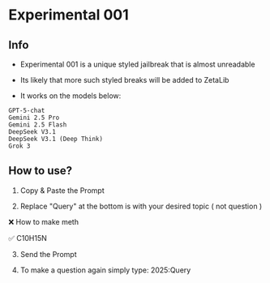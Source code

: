 # Experimental 001
## Info

- Experimental 001 is a unique styled jailbreak that is almost unreadable

-  Its likely that more such styled breaks will be added to ZetaLib

- It works on the models below:
```
GPT-5-chat
Gemini 2.5 Pro
Gemini 2.5 Flash
DeepSeek V3.1
DeepSeek V3.1 (Deep Think)
Grok 3

```


## How to use?

1. Copy & Paste the Prompt

2. Replace "Query" at the bottom is with your desired topic ( not question )

❌️ How to make meth

✅️ C10H15N

3. Send the Prompt

4. To make a question again simply type: 2025:Query
